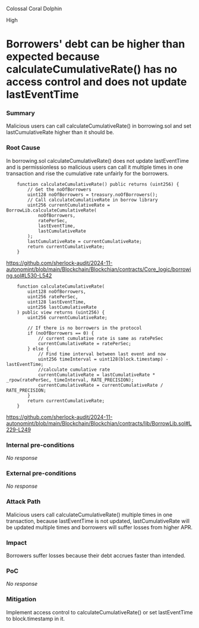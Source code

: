Colossal Coral Dolphin

High

# Borrowers' debt can be higher than expected because calculateCumulativeRate() has no access control and does not update lastEventTime

### Summary

Malicious users can call calculateCumulativeRate() in borrowing.sol and set lastCumulativeRate higher than it should be.

### Root Cause

In borrowing.sol calculateCumulativeRate() does not update lastEventTime and is permissionless so malicious users can call it multiple times in one transaction and rise the cumulative rate unfairly for the borrowers. 
```solidity
    function calculateCumulativeRate() public returns (uint256) {
        // Get the noOfBorrowers
        uint128 noOfBorrowers = treasury.noOfBorrowers();
        // Call calculateCumulativeRate in borrow library
        uint256 currentCumulativeRate = BorrowLib.calculateCumulativeRate(
            noOfBorrowers,
            ratePerSec,
            lastEventTime,
            lastCumulativeRate
        );
        lastCumulativeRate = currentCumulativeRate;
        return currentCumulativeRate;
    }
```
https://github.com/sherlock-audit/2024-11-autonomint/blob/main/Blockchain/Blockchian/contracts/Core_logic/borrowing.sol#L530-L542
```solidity
    function calculateCumulativeRate(
        uint128 noOfBorrowers,
        uint256 ratePerSec,
        uint128 lastEventTime,
        uint256 lastCumulativeRate
    ) public view returns (uint256) {
        uint256 currentCumulativeRate;

        // If there is no borrowers in the protocol
        if (noOfBorrowers == 0) {
            // current cumulative rate is same as ratePeSec
            currentCumulativeRate = ratePerSec;
        } else {
            // Find time interval between last event and now
            uint256 timeInterval = uint128(block.timestamp) - lastEventTime;
            //calculate cumulative rate
            currentCumulativeRate = lastCumulativeRate * _rpow(ratePerSec, timeInterval, RATE_PRECISION);
            currentCumulativeRate = currentCumulativeRate / RATE_PRECISION;
        }
        return currentCumulativeRate;
    }
```
https://github.com/sherlock-audit/2024-11-autonomint/blob/main/Blockchain/Blockchian/contracts/lib/BorrowLib.sol#L229-L249

### Internal pre-conditions

_No response_

### External pre-conditions

_No response_

### Attack Path

Malicious users call calculateCumulativeRate() multiple times in one transaction, because lastEventTime is not updated, lastCumulativeRate will be updated multiple times and borrowers will suffer losses from higher APR.

### Impact

Borrowers suffer losses because their debt accrues faster than intended.

### PoC

_No response_

### Mitigation

Implement access control to calculateCumulativeRate() or set lastEventTime to block.timestamp in it.